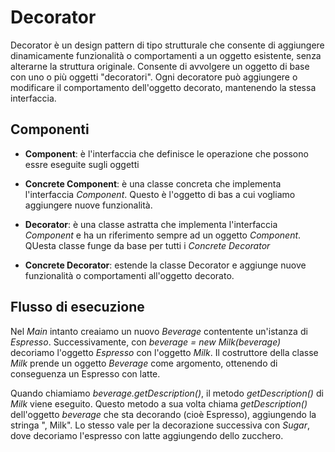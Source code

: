 # Decorator

Decorator è un design pattern di tipo strutturale che consente di aggiungere dinamicamente funzionalità o comportamenti a un oggetto esistente, senza alterarne la struttura originale. Consente di avvolgere un oggetto di base con uno o più oggetti "decoratori". Ogni decoratore può aggiungere o modificare il comportamento dell'oggetto decorato, mantenendo la stessa interfaccia.

## Componenti
- **Component**: è l'interfaccia che definisce le operazione che possono essre eseguite sugli oggetti
- **Concrete Component**: è una classe concreta che implementa l'interfaccia _Component_. Questo è l'oggetto di bas a cui vogliamo aggiungere nuove funzionalità.
- **Decorator**: è una classe astratta che implementa l'interfaccia _Component_ e ha un riferimento sempre ad un oggetto _Component_. QUesta classe funge da base per tutti i _Concrete Decorator_

- **Concrete Decorator**: estende la classe Decorator e aggiunge nuove funzionalità o comportamenti all'oggetto decorato.

## Flusso di esecuzione
Nel _Main_ intanto creaiamo un nuovo _Beverage_ contentente un'istanza di _Espresso_. Successivamente, con _beverage = new Milk(beverage)_ decoriamo l'oggetto _Espresso_ con l'oggetto _Milk_. Il costruttore della classe _Milk_ prende un oggetto _Beverage_ come argomento, ottenendo di conseguenza un Espresso con latte. 

Quando chiamiamo _beverage.getDescription()_, il metodo _getDescription()_ di _Milk_ viene eseguito. Questo metodo a sua volta chiama _getDescription()_ dell'oggetto _beverage_ che sta decorando (cioè Espresso), aggiungendo la stringa ", Milk".
Lo stesso vale per la decorazione successiva con _Sugar_, dove decoriamo l'espresso con latte aggiungendo dello zucchero.
